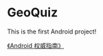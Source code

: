 # GeoQuiz
This is the first Android project!



[《Android 权威指南》](https://www.amazon.cn/dp/B01FSXCBOQ/ref=sr_1_1?s=books&ie=UTF8&qid=1489486812&sr=1-1)